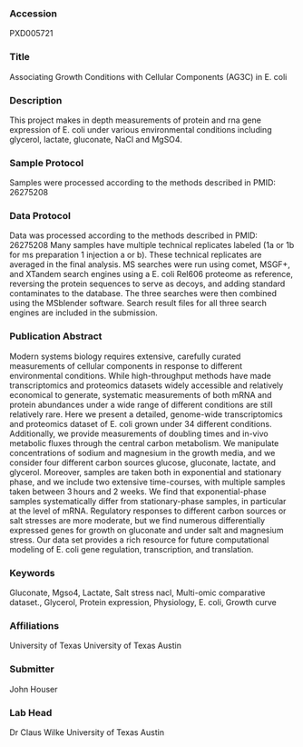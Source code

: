 ### Accession
PXD005721

### Title
Associating Growth Conditions with Cellular Components (AG3C) in E. coli

### Description
This project makes in depth measurements of protein and rna gene expression of E. coli under various environmental conditions including glycerol, lactate, gluconate, NaCl and MgSO4.

### Sample Protocol
Samples were processed according to the methods described in PMID: 26275208

### Data Protocol
Data was processed according to the methods described in PMID: 26275208  Many samples have multiple technical replicates labeled (1a or 1b for ms preparation 1 injection a or b). These technical replicates are averaged in the final analysis. MS searches were run using comet, MSGF+, and XTandem search engines using a E. coli Rel606 proteome as reference, reversing the protein sequences to serve as decoys, and adding standard contaminates to the database. The three searches were then combined using the MSblender software. Search result files for all three search engines are included in the submission.

### Publication Abstract
Modern systems biology requires extensive, carefully curated measurements of cellular components in response to different environmental conditions. While high-throughput methods have made transcriptomics and proteomics datasets widely accessible and relatively economical to generate, systematic measurements of both mRNA and protein abundances under a wide range of different conditions are still relatively rare. Here we present a detailed, genome-wide transcriptomics and proteomics dataset of E. coli grown under 34 different conditions. Additionally, we provide measurements of doubling times and in-vivo metabolic fluxes through the central carbon metabolism. We manipulate concentrations of sodium and magnesium in the growth media, and we consider four different carbon sources glucose, gluconate, lactate, and glycerol. Moreover, samples are taken both in exponential and stationary phase, and we include two extensive time-courses, with multiple samples taken between 3&#x2009;hours and 2 weeks. We find that exponential-phase samples systematically differ from stationary-phase samples, in particular at the level of mRNA. Regulatory responses to different carbon sources or salt stresses are more moderate, but we find numerous differentially expressed genes for growth on gluconate and under salt and magnesium stress. Our data set provides a rich resource for future computational modeling of E. coli gene regulation, transcription, and translation.

### Keywords
Gluconate, Mgso4, Lactate, Salt stress nacl, Multi-omic comparative dataset., Glycerol, Protein expression, Physiology, E. coli, Growth curve

### Affiliations
University of Texas
University of Texas Austin

### Submitter
John Houser

### Lab Head
Dr Claus Wilke
University of Texas Austin


